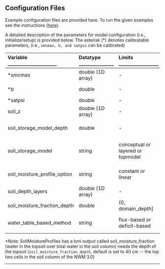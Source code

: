 ## Configuration Files
Example configuration files are provided here. To run the given examples see the instructions ([here](https://github.com/NOAA-OWP/SoilMoistureProfiles/blob/ajk/doc_update/RUN.md)).

A detailed description of the parameters for model configuration (i.e., initialize/setup) is provided below. The asterisk (*) denotes calibratable parameters, (i.e., `smcmax, b, and satpsi` can be calibrated)

| Variable _____________________ | Datatype _______________ |  Limits _________________ | Units ____ | Role ___ |  Description _____________________________________________________________________|
| :-------- | :-------- | :------ | :----- | :---- |  :----------------------- |
| *smcmax | double  (1D array) | - | - | - | the maximum moisture content (i.e., porosity). Note porosity for layered-based models vary by layers |
| *b | double | - | - | - | the pore size distribution, beta exponent in Clapp-Hornberger function |
| *satpsi | double | - | - | - | saturated capillary head (saturated moisture potential) |
| soil_z | double (1D array) | - | m | - | vertical resolution of the soil moisture profile (depths from the surface) |
| soil_storage_model_depth | double | - | m | - | depth of the soil reservoir model (e.g., CFE). Note: this depth can be different from the depth of the soil moisture profile which is based on `soil_z` |
| soil_storage_model | string | conceptual or layered or topmodel | - | - | if `conceptual`, conceptual models are used for computing the soil moisture profile (e.g., CFE). If `layered`, layered-based soil moisture models are used (e.g., LGAR). If `topmodel`, topmodel's variables are used
| soil_moisture_profile_option | string | constant or linear | - | - | `constant` for layered-constant profile. `linear`  for linearly interpolated values between two consecutive layers. Needed if `soil_storage_model = layered`.
| soil_depth_layers | double (1D array) | - | - | - | Absolute depth of soil layers. Needed if `soil_storage_model = layered`.
| soil_moisture_fraction_depth | double | (0, domain_depth] | m | - | *user specified depth for the soil moisture fraction (default is 40 cm)
| water_table_based_method | string | flux-based or deficit-based | - | - | Needed if `soil_storage_model = topmodel`. `flux-based` uses an iterative scheme, and `deficit-based` uses catchment deficit to compute soil moisture profile

*Note: SoilMoistureProfiles has a bmi output called soil_moisture_fraction (water in the topsoil over total water in the soil column) needs the depth of the topsoil (`soil_moisture_fraction_depth`, default is set to 40 cm -- the top two cells in the soil column of the NWM 3.0)
_________________________________________________________________
